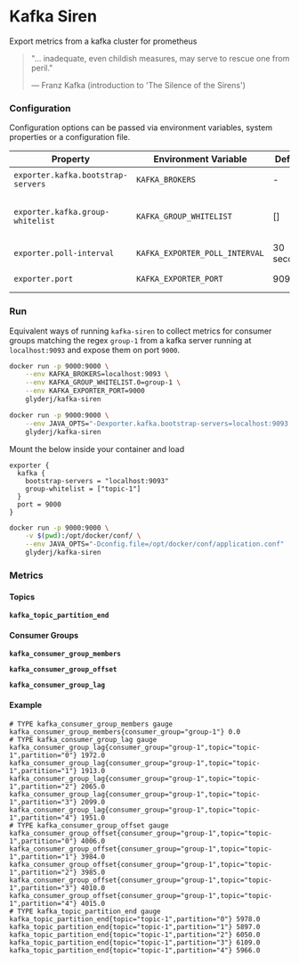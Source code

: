 # Kafka Siren

Export metrics from a kafka cluster for prometheus

> "... inadequate, even childish measures, may serve to rescue one from peril."
>
> &mdash; Franz Kafka (introduction to 'The Silence of the Sirens')

### Configuration
Configuration options can be passed via environment variables, system properties or a configuration file.

| Property                           | Environment Variable           | Default    | Notes |
| -------------                      |-------------                   | -----      | ----- |
| `exporter.kafka.bootstrap-servers` | `KAFKA_BROKERS`                | -          | Address of kafka servers (`host:port,host:port...`)                                       |
| `exporter.kafka.group-whitelist`   | `KAFKA_GROUP_WHITELIST`        | []         | List of regex to filter which consumer groups are reported (empty results in no filtering) |
| `exporter.poll-interval`           | `KAFKA_EXPORTER_POLL_INTERVAL` | 30 seconds | How often to collect metrics                                                              |
| `exporter.port`                    | `KAFKA_EXPORTER_PORT`          | 9095       | Which port to make metrics available on                                                   |

### Run
Equivalent ways of running `kafka-siren` to collect metrics for
consumer groups matching the regex `group-1` from a kafka server
running at `localhost:9093` and expose them on port `9000`.

```bash
docker run -p 9000:9000 \
    --env KAFKA_BROKERS=localhost:9093 \
    --env KAFKA_GROUP_WHITELIST.0=group-1 \
    --env KAFKA_EXPORTER_PORT=9000
    glyderj/kafka-siren
```

```bash
docker run -p 9000:9000 \
    --env JAVA_OPTS="-Dexporter.kafka.bootstrap-servers=localhost:9093 -Dexporter.kafka.group-whitelist.0=group-1 -Dexporter.port=9000"
    glyderj/kafka-siren
```

Mount the below inside your container and load
```hocon
exporter {
  kafka {
    bootstrap-servers = "localhost:9093"
    group-whitelist = ["topic-1"]
  }
  port = 9000
}
```
```bash
docker run -p 9000:9000 \
    -v $(pwd):/opt/docker/conf/ \
    --env JAVA_OPTS="-Dconfig.file=/opt/docker/conf/application.conf"
    glyderj/kafka-siren
```

### Metrics

#### Topics
__`kafka_topic_partition_end`__

#### Consumer Groups
__`kafka_consumer_group_members`__

__`kafka_consumer_group_offset`__

__`kafka_consumer_group_lag`__

#### Example
```
# TYPE kafka_consumer_group_members gauge
kafka_consumer_group_members{consumer_group="group-1"} 0.0
# TYPE kafka_consumer_group_lag gauge
kafka_consumer_group_lag{consumer_group="group-1",topic="topic-1",partition="0"} 1972.0
kafka_consumer_group_lag{consumer_group="group-1",topic="topic-1",partition="1"} 1913.0
kafka_consumer_group_lag{consumer_group="group-1",topic="topic-1",partition="2"} 2065.0
kafka_consumer_group_lag{consumer_group="group-1",topic="topic-1",partition="3"} 2099.0
kafka_consumer_group_lag{consumer_group="group-1",topic="topic-1",partition="4"} 1951.0
# TYPE kafka_consumer_group_offset gauge
kafka_consumer_group_offset{consumer_group="group-1",topic="topic-1",partition="0"} 4006.0
kafka_consumer_group_offset{consumer_group="group-1",topic="topic-1",partition="1"} 3984.0
kafka_consumer_group_offset{consumer_group="group-1",topic="topic-1",partition="2"} 3985.0
kafka_consumer_group_offset{consumer_group="group-1",topic="topic-1",partition="3"} 4010.0
kafka_consumer_group_offset{consumer_group="group-1",topic="topic-1",partition="4"} 4015.0
# TYPE kafka_topic_partition_end gauge
kafka_topic_partition_end{topic="topic-1",partition="0"} 5978.0
kafka_topic_partition_end{topic="topic-1",partition="1"} 5897.0
kafka_topic_partition_end{topic="topic-1",partition="2"} 6050.0
kafka_topic_partition_end{topic="topic-1",partition="3"} 6109.0
kafka_topic_partition_end{topic="topic-1",partition="4"} 5966.0
```
